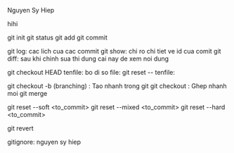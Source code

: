 Nguyen Sy Hiep

hihi

git init
git status
git add
git commit

git log: cac lich cua cac commit
git show: chi ro chi tiet ve id cua comit 
git diff: sau khi chinh sua thi dung cai nay de xem noi dung

git checkout  HEAD tenfile: bo di so file: 
git reset -- tenfile:


git checkout -b <branch> (branching) : Tao nhanh trong git
git checkout <branch> : Ghep nhanh moi
git merge



git reset --soft <to_commit>
git reset --mixed <to_commit>
git reset --hard <to_commit>

git revert <commit>

gitignore:
nguyen sy hiep